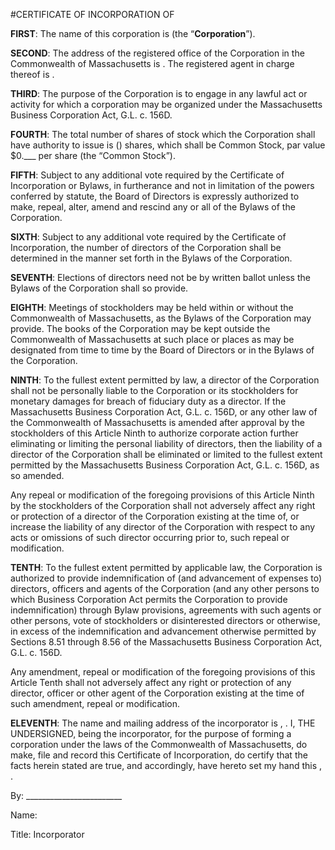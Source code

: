 #CERTIFICATE OF INCORPORATION OF <COMPANY NAME>

**FIRST**:	The name of this corporation is <COMPANY NAME> (the “**Corporation**”).

**SECOND**:	The address of the registered office of the Corporation in the Commonwealth of Massachusetts is <REGISTERED AGENT ADDRESS>. The registered agent in charge thereof is <REGISTERED AGENT NAME>.

**THIRD**:	The purpose of the Corporation is to engage in any lawful act or activity for which a corporation may be organized under the Massachusetts Business Corporation Act, G.L. c. 156D.

**FOURTH**:	The total number of shares of stock which the Corporation shall have authority to issue is <NUMBER OF SHARES> (<NUMBER OF SHARES>) shares, which shall be Common Stock, par value $0.___ per share (the “Common Stock”).

**FIFTH**:	Subject to any additional vote required by the Certificate of Incorporation or Bylaws, in furtherance and not in limitation of the powers conferred by statute, the Board of Directors is expressly authorized to make, repeal, alter, amend and rescind any or all of the Bylaws of the Corporation.

**SIXTH**:	Subject to any additional vote required by the Certificate of Incorporation, the number of directors of the Corporation shall be determined in the manner set forth in the Bylaws of the Corporation.

**SEVENTH**:	Elections of directors need not be by written ballot unless the Bylaws of the Corporation shall so provide.

**EIGHTH**:	Meetings of stockholders may be held within or without the Commonwealth of Massachusetts, as the Bylaws of the Corporation may provide. The books of the Corporation may be kept outside the Commonwealth of Massachusetts at such place or places as may be designated from time to time by the Board of Directors or in the Bylaws of the Corporation.

**NINTH**:	To the fullest extent permitted by law, a director of the Corporation shall not be personally liable to the Corporation or its stockholders for monetary damages for breach of fiduciary duty as a director. If the Massachusetts Business Corporation Act, G.L. c. 156D, or any other law of the Commonwealth of Massachusetts is amended after approval by the stockholders of this Article Ninth to authorize corporate action further eliminating or limiting the personal liability of directors, then the liability of a director of the Corporation shall be eliminated or limited to the fullest extent permitted by the Massachusetts Business Corporation Act, G.L. c. 156D, as so amended.

Any repeal or modification of the foregoing provisions of this Article Ninth by the stockholders of the Corporation shall not adversely affect any right or protection of a director of the Corporation existing at the time of, or increase the liability of any director of the Corporation with respect to any acts or omissions of such director occurring prior to, such repeal or modification.
	
**TENTH**:	To the fullest extent permitted by applicable law, the Corporation is authorized to provide indemnification of (and advancement of expenses to) directors, officers and agents of the Corporation (and any other persons to which Business Corporation Act permits the Corporation to provide indemnification) through Bylaw provisions, agreements with such agents or other persons, vote of stockholders or disinterested directors or otherwise, in excess of the indemnification and advancement otherwise permitted by Sections 8.51 through 8.56 of the Massachusetts Business Corporation Act, G.L. c. 156D.

Any amendment, repeal or modification of the foregoing provisions of this Article Tenth shall not adversely affect any right or protection of any director, officer or other agent of the Corporation existing at the time of such amendment, repeal or modification.
	
**ELEVENTH**:	The name and mailing address of the incorporator is <INCORPORATOR NAME>, <INCORPORATOR ADDRESS>.
I, THE UNDERSIGNED, being the incorporator, for the purpose of forming a corporation under the laws of the Commonwealth of Massachusetts, do make, file and record this Certificate of Incorporation, do certify that the facts herein stated are true, and accordingly, have hereto set my hand this <DATE>, <YEAR>.


By: ________________________
    
Name: <INCORPORATOR NAME>
    
Title: Incorporator
